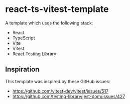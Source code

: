# react-ts-vitest-template

A template which uses the following stack:

- React
- TypeScript
- Vite
- Vitest
- React Testing Library

## Inspiration

This template was inspired by these GitHub issues:
- https://github.com/vitest-dev/vitest/issues/517
- https://github.com/testing-library/jest-dom/issues/427